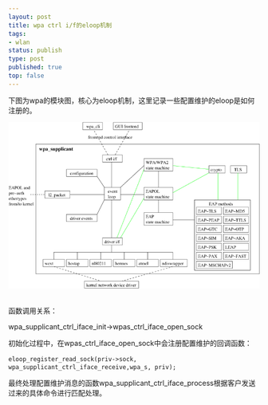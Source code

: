 ```yaml
--- 
layout: post
title: wpa ctrl i/f的eloop机制
tags: 
- wlan
status: publish
type: post
published: true
top: false
---
```


下图为wpa的模块图，核心为eloop机制，这里记录一些配置维护的eloop是如何注册的。

![](/upload/image/wpa_supplicant.png) &nbsp;

函数调用关系：

wpa_supplicant_ctrl_iface_init->wpas_ctrl_iface_open_sock

初始化过程中，在wpas_ctrl_iface_open_sock中会注册配置维护的回调函数：

```
eloop_register_read_sock(priv->sock, wpa_supplicant_ctrl_iface_receive,wpa_s, priv);
```

最终处理配置维护消息的函数wpa_supplicant_ctrl_iface_process根据客户发送过来的具体命令进行匹配处理。



